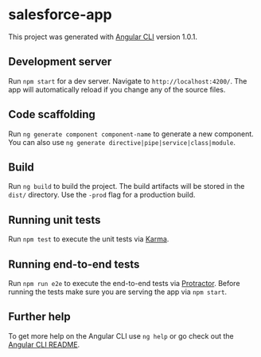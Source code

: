 # salesforce-app

This project was generated with [Angular CLI](https://github.com/angular/angular-cli) version 1.0.1.

## Development server

Run `npm start` for a dev server. Navigate to `http://localhost:4200/`. The app will automatically reload if you change any of the source files.

## Code scaffolding

Run `ng generate component component-name` to generate a new component. You can also use `ng generate directive|pipe|service|class|module`.

## Build

Run `ng build` to build the project. The build artifacts will be stored in the `dist/` directory. Use the `-prod` flag for a production build.

## Running unit tests

Run `npm test` to execute the unit tests via [Karma](https://karma-runner.github.io).

## Running end-to-end tests

Run `npm run e2e` to execute the end-to-end tests via [Protractor](http://www.protractortest.org/).
Before running the tests make sure you are serving the app via `npm start`.

## Further help

To get more help on the Angular CLI use `ng help` or go check out the [Angular CLI README](https://github.com/angular/angular-cli/blob/master/README.md).
